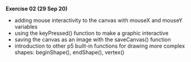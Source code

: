 **Exercise 02 (29 Sep 20)**
- adding mouse interactivity to the canvas with mouseX and mouseY variables
- using the keyPressed() function to make a graphic interactive
- saving the canvas as an image with the saveCanvas() function
- introduction to other p5 built-in functions for drawing more complex shapes: beginShape(), endShape(), vertex()
